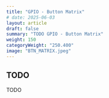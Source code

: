 ```yaml
---
title: "GPIO - Button Matrix"
# date: 2025-06-03
layout: article
draft: false
summary: "TODO GPIO - Button Matrix"
weight: 150
categoryWeight: "250.400"
image: "BTN_MATRIX.jpeg"
---
```

## TODO

TODO